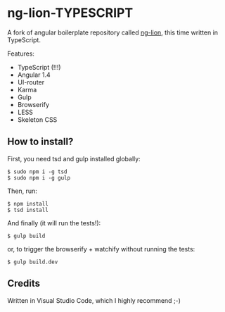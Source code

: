 # ng-lion-TYPESCRIPT

A fork of angular boilerplate repository called [ng-lion](https://github.com/belfz/ng-lion), this time written in TypeScript.

Features:
- TypeScript (!!!)
- Angular 1.4
- UI-router
- Karma
- Gulp
- Browserify
- LESS
- Skeleton CSS

## How to install?

First, you need tsd and gulp installed globally:
```
$ sudo npm i -g tsd
$ sudo npm i -g gulp
```

Then, run:
```
$ npm install
$ tsd install
```

And finally (it will run the tests!):
```
$ gulp build
```

or, to trigger the browserify + watchify without running the tests:
```
$ gulp build.dev
```

## Credits
Written in Visual Studio Code, which I highly recommend ;-)